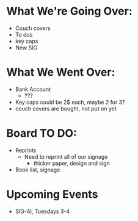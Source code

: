 # What We're Going Over:

- Couch covers
- To dos
- key caps
- New SIG


# What We Went Over:

- Bank Account
    - ???
- Key caps could be 2$ each, maybe 2 for 3?
- couch covers are bought, not put on yet

# Board TO DO:

- Reprints
    - Need to reprint all of our signage
        - thicker paper, design and sign
- Book list, signage

# Upcoming Events
- SIG-AI, Tuesdays 3-4